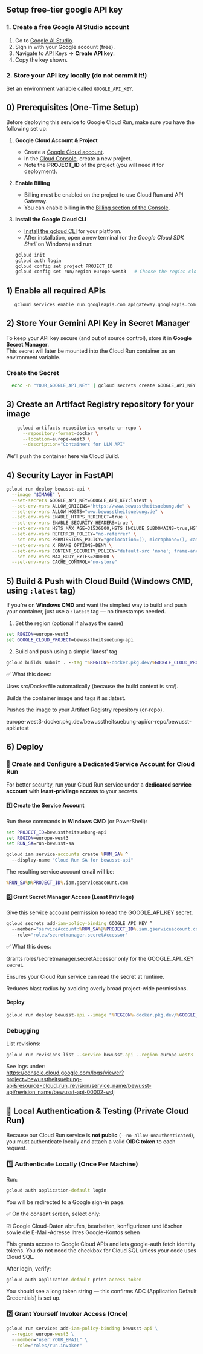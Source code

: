 ## Setup free-tier google API key

### 1. Create a free Google AI Studio account
1. Go to [Google AI Studio](https://aistudio.google.com).
2. Sign in with your Google account (free).
3. Navigate to [API Keys](https://aistudio.google.com/app/apikey) → **Create API key**.
4. Copy the key shown.

### 2. Store your API key locally (do not commit it!)
Set an environment variable called `GOOGLE_API_KEY`.

## 0) Prerequisites (One-Time Setup)

Before deploying this service to Google Cloud Run, make sure you have the following set up:

1. **Google Cloud Account & Project**
   - Create a [Google Cloud account](https://cloud.google.com/).
   - In the [Cloud Console](https://console.cloud.google.com/), create a new project.
   - Note the **PROJECT_ID** of the project (you will need it for deployment).

2. **Enable Billing**
   - Billing must be enabled on the project to use Cloud Run and API Gateway.
   - You can enable billing in the [Billing section of the Console](https://console.cloud.google.com/billing).

3. **Install the Google Cloud CLI**
   - [Install the gcloud CLI](https://cloud.google.com/sdk/docs/install) for your platform.
   - After installation, open a new terminal (or the *Google Cloud SDK Shell* on Windows) and run:

   ```bash
   gcloud init
   gcloud auth login
   gcloud config set project PROJECT_ID
   gcloud config set run/region europe-west3   # Choose the region closest to your users
   ```
## 1) Enable all required APIs
```bash
   gcloud services enable run.googleapis.com apigateway.googleapis.com servicemanagement.googleapis.com servicecontrol.googleapis.com secretmanager.googleapis.com artifactregistry.googleapis.com cloudbuild.googleapis.com
```
## 2) Store Your Gemini API Key in Secret Manager

To keep your API key secure (and out of source control), store it in **Google Secret Manager**.  
This secret will later be mounted into the Cloud Run container as an environment variable.

### Create the Secret

```bash
  echo -n "YOUR_GOOGLE_API_KEY" | gcloud secrets create GOOGLE_API_KEY --data-file=-
```

## 3) Create an Artifact Registry repository for your image
```bash
    gcloud artifacts repositories create cr-repo \
      --repository-format=docker \
      --location=europe-west3 \
      --description="Containers for LLM API"
```

We’ll push the container here via Cloud Build.

## 4) Security Layer in FastAPI
```bash
gcloud run deploy bewusst-api \
  --image "$IMAGE" \
  --set-secrets GOOGLE_API_KEY=GOOGLE_API_KEY:latest \
  --set-env-vars ALLOW_ORIGINS="https://www.bewusstheitsuebung.de" \
  --set-env-vars ALLOW_HOSTS="www.bewusstheitsuebung.de" \
  --set-env-vars ENABLE_HTTPS_REDIRECT=true \
  --set-env-vars ENABLE_SECURITY_HEADERS=true \
  --set-env-vars HSTS_MAX_AGE=31536000,HSTS_INCLUDE_SUBDOMAINS=true,HSTS_PRELOAD=false \
  --set-env-vars REFERRER_POLICY="no-referrer" \
  --set-env-vars PERMISSIONS_POLICY="geolocation=(), microphone=(), camera=(), payment=()" \
  --set-env-vars X_FRAME_OPTIONS=DENY \
  --set-env-vars CONTENT_SECURITY_POLICY="default-src 'none'; frame-ancestors 'none'; base-uri 'none'; form-action 'none';" \
  --set-env-vars MAX_BODY_BYTES=200000 \
  --set-env-vars CACHE_CONTROL="no-store"
```

## 5) Build & Push with Cloud Build (Windows CMD, using `:latest` tag)

If you're on **Windows CMD** and want the simplest way to build and push your container, just use a `:latest` tag — no timestamps needed.

1) Set the region (optional if always the same)
```cmd
set REGION=europe-west3
set GOOGLE_CLOUD_PROJECT=bewusstheitsuebung-api
```
2) Build and push using a simple 'latest' tag
```cmd
gcloud builds submit . --tag "%REGION%-docker.pkg.dev/%GOOGLE_CLOUD_PROJECT%/cr-repo/bewusst-api:latest"
```
✅ What this does:

Uses src/Dockerfile automatically (because the build context is src/).

Builds the container image and tags it as :latest.

Pushes the image to your Artifact Registry repository (cr-repo).

europe-west3-docker.pkg.dev/bewusstheitsuebung-api/cr-repo/bewusst-api:latest

## 6) Deploy
### 🔐 Create and Configure a Dedicated Service Account for Cloud Run

For better security, run your Cloud Run service under a **dedicated service account** with **least-privilege access** to your secrets.

#### 1️⃣ Create the Service Account

Run these commands in **Windows CMD** (or PowerShell):

```cmd
set PROJECT_ID=bewusstheitsuebung-api
set REGION=europe-west3
set RUN_SA=run-bewusst-sa

gcloud iam service-accounts create %RUN_SA% ^
  --display-name "Cloud Run SA for bewusst-api"
```
The resulting service account email will be: 
```cmd
%RUN_SA%@%PROJECT_ID%.iam.gserviceaccount.com
```

#### 2️⃣ Grant Secret Manager Access (Least Privilege)

Give this service account permission to read the GOOGLE_API_KEY secret.

```cmd
gcloud secrets add-iam-policy-binding GOOGLE_API_KEY ^
  --member="serviceAccount:%RUN_SA%@%PROJECT_ID%.iam.gserviceaccount.com" ^
  --role="roles/secretmanager.secretAccessor"
```

✅ What this does:

Grants roles/secretmanager.secretAccessor only for the GOOGLE_API_KEY secret.

Ensures your Cloud Run service can read the secret at runtime.

Reduces blast radius by avoiding overly broad project-wide permissions.

#### Deploy
```cmd
gcloud run deploy bewusst-api --image "%REGION%-docker.pkg.dev/%GOOGLE_CLOUD_PROJECT%/cr-repo/bewusst-api:latest" --region %REGION% --no-allow-unauthenticated --set-secrets GOOGLE_API_KEY=GOOGLE_API_KEY:latest --set-env-vars ALLOW_ORIGINS="https://www.bewusstheitsuebung.de" --set-env-vars ALLOW_HOSTS="www.bewusstheitsuebung.de" --set-env-vars ENABLE_HTTPS_REDIRECT=true --set-env-vars ENABLE_SECURITY_HEADERS=true --set-env-vars HSTS_MAX_AGE=31536000,HSTS_INCLUDE_SUBDOMAINS=true,HSTS_PRELOAD=false --set-env-vars REFERRER_POLICY="no-referrer" --set-env-vars PERMISSIONS_POLICY="geolocation=(), microphone=(), camera=(), payment=()" --set-env-vars X_FRAME_OPTIONS=DENY --set-env-vars CONTENT_SECURITY_POLICY="default-src 'none'; frame-ancestors 'none'; base-uri 'none'; form-action 'none';" --set-env-vars MAX_BODY_BYTES=200000 --set-env-vars CACHE_CONTROL="no-store"
```

### Debugging
List revisions:
```cmd
gcloud run revisions list --service bewusst-api --region europe-west3
```

See logs under:\
https://console.cloud.google.com/logs/viewer?project=bewusstheitsuebung-api&resource=cloud_run_revision/service_name/bewusst-api/revision_name/bewusst-api-00002-wdj

## 🔑 Local Authentication & Testing (Private Cloud Run)

Because our Cloud Run service is **not public** (`--no-allow-unauthenticated`),  
you must authenticate locally and attach a valid **OIDC token** to each request.

### 1️⃣ Authenticate Locally (Once Per Machine)

Run:

```cmd
gcloud auth application-default login
```

You will be redirected to a Google sign-in page.

✅ On the consent screen, select only:

☑ Google Cloud-Daten abrufen, bearbeiten, konfigurieren und löschen sowie die E-Mail-Adresse Ihres Google-Kontos sehen

This grants access to Google Cloud APIs and lets google-auth fetch identity tokens.
You do not need the checkbox for Cloud SQL unless your code uses Cloud SQL.

After login, verify:
```cmd
gcloud auth application-default print-access-token
```
You should see a long token string — this confirms ADC (Application Default Credentials) is set up.

### 2️⃣ Grant Yourself Invoker Access (Once)
```cmd
gcloud run services add-iam-policy-binding bewusst-api \
  --region europe-west3 \
  --member="user:YOUR_EMAIL" \
  --role="roles/run.invoker"
```
